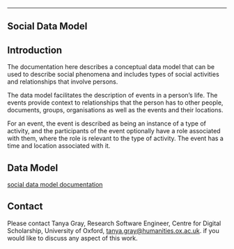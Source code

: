 
---
Social Data Model
---

## Introduction

The documentation here describes a conceptual data model that can be used to describe social phenomena and includes types of social activities and relationships that involve persons.

The data model facilitates the description of events in a person’s life. The events provide context to relationships that the person has to other people, documents, groups, organisations as well as the events and their locations.

For an event, the event is described as being an instance of a type of activity, and the participants of the event optionally have a role associated with them, where the role is relevant to the type of activity. The event has a time and location associated with it.

## Data Model

[social data model documentation](docs/model)


## Contact 

Please contact Tanya Gray, Research Software Engineer, Centre for Digital Scholarship, University of Oxford, tanya.gray@humanities.ox.ac.uk. if you would like to discuss any aspect of this work.

